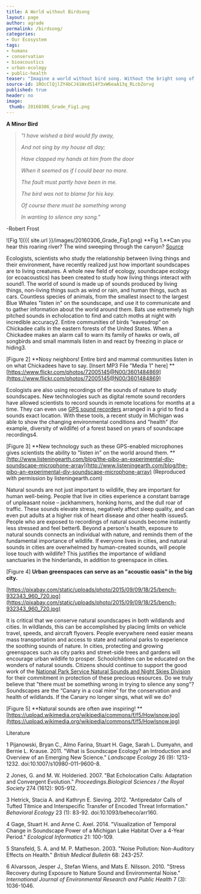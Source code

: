 ```yaml
---
title: A World without Birdsong
layout: page
author: agrade
permalink: /birdsong/
categories:
- Our Ecosystem
tags:
- humans
- conservation
- bioacoustics
- urban-ecology
- public-health
teaser: "Imagine a world without bird song. Without the bright song of the Chickadee, or the chorus of frogs, the roaring buzz of cicadas. For many people living in large cities, this is already a reality, and as many people move to cities, more and more will live with less natural sounds. This human disconnect from the natural “soundscape” (a given landscape of sound across space and through time) has far-reaching implications – from public health to wildlife conservation. As easy as it is to “tune out” this pressing issue, our most primal selves resonate with the power of natural sounds."
source-id: 1ROcClQjlZY4bCJ41WxdS14f3xW6eaA13q_RLcbZorvg
published: true
header: no
image:
 thumb: 20160306_Grade_Fig1.png
---
```

**A Minor Bird**
>
>*"I have wished a bird would fly away,*
>
>*And not sing by my house all day;*
>
>*Have clapped my hands at him from the door*
>
>*When it seemed as if I could bear no more.*
>
>*The fault must partly have been in me.*
>
>*The bird was not to blame for his key.*
>
>*Of course there must be something wrong*
>
>*In wanting to silence any song."*
>
-Robert Frost

![Fig 1]({{ site.url }}/images/20160306_Grade_Fig1.png)
**Fig 1.**Can you hear this roaring river? The wind sweeping through the canyon? [Source](https://pixabay.com/p-442879/?no_redirect)

Ecologists, scientists who study the relationship between living things and their environment, have recently realized just how important soundscapes are to living creatures. A whole new field of ecology, soundscape ecology (or ecoacoustics) has been created to study how living things interact with sound1. The world of sound is made up of sounds produced by living things, non-living things such as wind or rain, and human things, such as cars. Countless species of animals, from the smallest insect to the largest Blue Whales "listen in" on the soundscape, and use it to communicate and to gather information about the world around them. Bats use extremely high pitched sounds in echolocation to find and catch moths at night with incredible accuracy2. Entire communities of birds “eavesdrop” on Chickadee calls in the eastern forests of the United States. When a Chickadee makes an alarm call to warn its family of hawks or owls, *all* songbirds and small mammals listen in and react by freezing in place or hiding3.  

[Figure 2] **Nosy neighbors! Entire bird and mammal communities listen in on what Chickadees have to say. [Insert MP3 File "Media 1" here] **[https://www.flickr.com/photos/72005145@N00/3601484869](https://www.flickr.com/photos/72005145@N00/3601484869) 

Ecologists are also using recordings of the sounds of nature to study soundscapes. New technologies such as digital remote sound recorders have allowed scientists to record sounds in remote locations for months at a time. They can even use [GPS sound recorders](http://www.ncbi.nlm.nih.gov/pmc/articles/PMC4100896/) arranged in a grid to find a sounds exact location. With these tools, a recent study in Michigan was able to show the changing environmental conditions and "health" (for example, diversity of wildlife) of a forest based on years of soundscape recordings4.

[Figure 3] **New technology such as these GPS-enabled microphones gives scientists the ability to "listen in" on the world around them. **[http://www.listeningearth.com/blog/the-pibo-an-experimental-diy-soundscape-microphone-array](http://www.listeningearth.com/blog/the-pibo-an-experimental-diy-soundscape-microphone-array) (Reproduced with permission by listeningearth.com)

Natural sounds are not just important to wildlife, they are important for human well-being. People that live in cities experience a constant barrage of unpleasant noise – jackhammers, honking horns, and the dull roar of traffic. These sounds elevate stress, negatively affect sleep quality, and can even put adults at a higher risk of heart disease and other health issues5. People who are exposed to recordings of natural sounds become instantly less stressed and feel better6. Beyond a person's health, exposure to natural sounds connects an individual with nature, and reminds them of the fundamental importance of wildlife. If everyone lives in cities, and natural sounds in cities are overwhelmed by human-created sounds, will people lose touch with wildlife? This justifies the importance of wildland sanctuaries in the hinderlands, in addition to greenspace in cities.

[Figure 4] **Urban greenspaces can serve as an "acoustic oasis" in the big city.**

[https://pixabay.com/static/uploads/photo/2015/09/09/18/25/bench-932343_960_720.jpg](https://pixabay.com/static/uploads/photo/2015/09/09/18/25/bench-932343_960_720.jpg) 

It is critical that we conserve natural soundscapes in both wildlands and cities. In wildlands, this can be accomplished by placing limits on vehicle travel, speeds, and aircraft flyovers. People everywhere need easier means mass transportation and access to state and national parks to experience the soothing sounds of nature. In cities, protecting and growing greenspaces such as city parks and street-side trees and gardens will encourage urban wildlife to prosper. Schoolchildren can be educated on the wonders of natural sounds. Citizens should continue to support the good work of the [National Park Service Natural Sounds and Night Skies Division](http://www.nps.gov/orgs/1050/index.htm) for their commitment in protection of these precious resources. Do we truly believe that "there must be something wrong in trying to silence any song"? Soundscapes are the “Canary in a coal mine” for the conservation and health of wildlands. If the Canary no longer sings, what will we do? 

[Figure 5] **Natural sounds are often awe inspiring! **[https://upload.wikimedia.org/wikipedia/commons/f/f5/Howlsnow.jpg](https://upload.wikimedia.org/wikipedia/commons/f/f5/Howlsnow.jpg) 

Literature

1 	Pijanowski, Bryan C., Almo Farina, Stuart H. Gage, Sarah L. Dumyahn, and Bernie L. Krause. 2011. "What is Soundscape Ecology? an Introduction and Overview of an Emerging New Science." *Landscape Ecology* 26 (9): 1213-1232. doi:10.1007/s10980-011-9600-8.

2 	Jones, G. and M. W. Holderied. 2007. "Bat Echolocation Calls: Adaptation and Convergent Evolution." *Proceedings.Biological Sciences / the Royal Society* 274 (1612): 905-912.

3 	Hetrick, Stacia A. and Kathryn E. Sieving. 2012. "Antipredator Calls of Tufted Titmice and Interspecific Transfer of Encoded Threat Information." *Behavioral Ecology* 23 (1): 83-92. doi:10.1093/beheco/arr160.

4	 Gage, Stuart H. and Anne C. Axel. 2014. "Visualization of Temporal Change in Soundscape Power of a Michigan Lake Habitat Over a 4-Year Period." *Ecological Informatics* 21: 100-109.

5 	Stansfeld, S. A. and M. P. Matheson. 2003. "Noise Pollution: Non-Auditory Effects on Health." *British Medical Bulletin* 68: 243-257.

6 	Alvarsson, Jesper J., Stefan Wiens, and Mats E. Nilsson. 2010. "Stress Recovery during Exposure to Nature Sound and Environmental Noise." *International Journal of Environmental Research and Public Health* 7 (3): 1036-1046.

 


